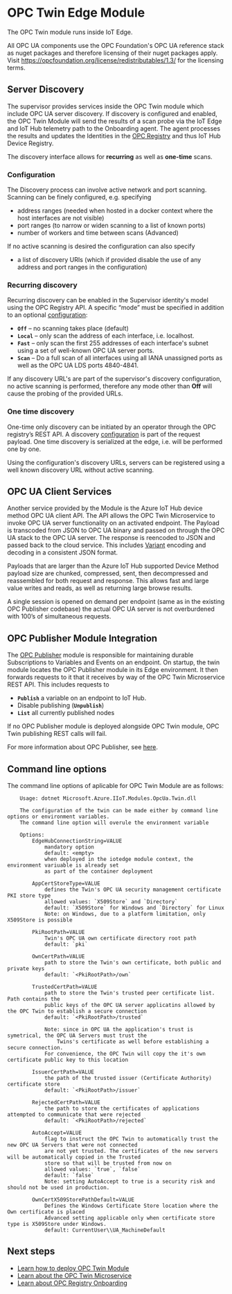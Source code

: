 # OPC Twin Edge Module

The OPC Twin module runs inside IoT Edge.  

All OPC UA components use the OPC Foundation's OPC UA reference stack as nuget packages and therefore licensing of their nuget packages apply. Visit https://opcfoundation.org/license/redistributables/1.3/ for the licensing terms.

## Server Discovery

The supervisor provides services inside the OPC Twin module which include OPC UA server discovery.  If discovery is configured and enabled, the OPC Twin Module will send the results of a scan probe via the IoT Edge and IoT Hub telemetry path to the Onboarding agent.  The agent processes the results and updates the Identities in the [OPC Registry](../services/registry.md) and thus IoT Hub Device Registry.

The discovery interface allows for **recurring** as well as **one-time** scans.  

### Configuration

The Discovery process can involve active network and port scanning.  Scanning can be finely configured, e.g. specifying

* address ranges (needed when hosted in a docker context where the host interfaces are not visible)
* port ranges (to narrow or widen scanning to a list of known ports)
* number of workers and time between scans (Advanced)

If no active scanning is desired the configuration can also specify

* a list of discovery URIs (which if provided disable the use of any address and port ranges in the configuration)

### Recurring discovery

Recurring discovery can be enabled in the Supervisor identity's model using the OPC Registry API.   A specific “mode” must be specified in addition to an optional [configuration](#configuration):

* **`Off`** – no scanning takes place (default)
* **`Local`** – only scan the address of each interface, i.e. localhost.
* **`Fast`** – only scan the first 255 addresses of each interface's subnet using a set of well-known OPC UA server ports.
* **`Scan`** – Do a full scan of all interfaces using all IANA unassigned ports as well as the OPC UA LDS ports 4840-4841.

If any discovery URL's are part of the supervisor's discovery configuration, no active scanning is performed, therefore any mode other than **Off** will cause the probing of the provided URLs.

### One time discovery

One-time only discovery can be initiated by an operator through the OPC registry’s REST API.  A discovery [configuration](#configuration) is part of the request payload.  One time discovery is serialized at the edge, i.e. will be performed one by one.

Using the configuration's discovery URLs, servers can be registered using a well known discovery URL without active scanning.  

## OPC UA Client Services

Another service provided by the Module is the Azure IoT Hub device method OPC UA client API.  The API allows the OPC Twin Microservice to invoke OPC UA server functionality on an activated endpoint. The Payload is transcoded from JSON to OPC UA binary and passed on through the OPC UA stack to the OPC UA server.  The response is reencoded to JSON and passed back to the cloud service.  This includes [Variant](../services/twin.md) encoding and decoding in a consistent JSON format.

Payloads that are larger than the Azure IoT Hub supported Device Method payload size are chunked, compressed, sent, then decompressed and reassembled for both request and response.  This allows fast and large value writes and reads, as well as returning large browse results.  

A single session is opened on demand per endpoint (same as in the existing OPC Publisher codebase) the actual OPC UA server is not overburdened with 100’s of simultaneous requests.  

## OPC Publisher Module Integration

The [OPC Publisher](publisher.md) module is responsible for maintaining durable Subscriptions to Variables and Events on an endpoint.  On startup, the twin module locates the OPC Publisher module in its Edge environment.  It then forwards requests to it that it receives by way of the OPC Twin Microservice REST API.  This includes requests to

* **`Publish`** a variable on an endpoint to IoT Hub.
* Disable publishing (**`Unpublish`**)
* **`List`** all currently published nodes

If no OPC Publisher module is deployed alongside OPC Twin module, OPC Twin publishing REST calls will fail.

For more information about OPC Publisher, see [here](publisher.md).

## Command line options

The command line options of aplicable for OPC Twin Module are as follows:
        
        Usage: dotnet Microsoft.Azure.IIoT.Modules.OpcUa.Twin.dll
        
        The configuration of the twin can be made either by command line options or environment variables. 
        The command line option will overule the environment variable
        
        Options: 
            EdgeHubConnectionString=VALUE 
                mandatory option
                default: <empty>
                when deployed in the iotedge module context, the environment variuable is already set 
                as part of the container deployment
            
            AppCertStoreType=VALUE 
                defines the Twin's OPC UA security management certificate PKI store type
                allowed values: `X509Store` and `Directory`
                default: `X509Store` for Windows and `Directory` for Linux
                Note: on Windows, due to a platform limitation, only X509Store is possible
            
            PkiRootPath=VALUE 
                Twin's OPC UA own certificate directory root path
                default: `pki`
            
            OwnCertPath=VALUE 
                path to store the Twin's own certificate, both public and private keys
                default: `<PkiRootPath>/own`

            TrustedCertPath=VALUE 
                path to store the Twin's trusted peer certificate list. Path contains the
                public keys of the OPC UA server applicatins allowed by the OPC Twin to establish a secure connection
                default: `<PkiRootPath>/trusted`
                
                Note: since in OPC UA the application's trust is symetrical, the OPC UA Servers must trust the 
                    Twins's certificate as well before establishing a secure connection. 
                For convenience, the OPC Twin will copy the it's own certificate public key to this location
                
            IssuerCertPath=VALUE 
                the path of the trusted issuer (Certificate Authority) certificate store
                default: `<PkiRootPath>/issuer`
            
            RejectedCertPath=VALUE 
                the path to store the certificates of applications attempted to communicate that were rejected 
                default: `<PkiRootPath>/rejected`
            
            AutoAccept=VALUE
                flag to instruct the OPC Twin to automatically trust the new OPC UA Servers that were not connected
                are not yet trusted. The certificates of the new servers will be automatically copied in the Trusted 
                store so that will be trusted from now on                
                allowed values: `true`, `false`
                default: `false`
                Note: setting AutoAccept to true is a security risk and should not be used in production.
                
            OwnCertX509StorePathDefault=VALUE                
                Defines the Windows Certificate Store location where the Own certificate is placed
                Advanced setting applicable only when certificate store type is X509Store under Windows.
                default: CurrentUser\\UA_MachineDefault

## Next steps

* [Learn how to deploy OPC Twin Module](../howto-deploy-modules.md)
* [Learn about the OPC Twin Microservice](twin.md)
* [Learn about OPC Registry Onboarding](onboarding.md)

